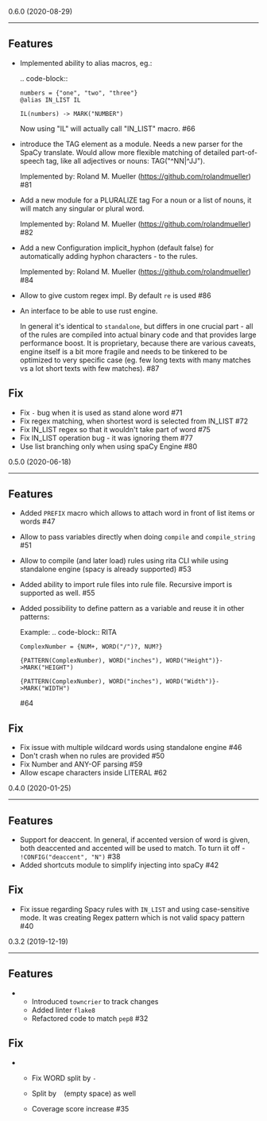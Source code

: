 0.6.0 (2020-08-29)
****************************

Features
--------

- Implemented ability to alias macros, eg.:

  .. code-block::

      numbers = {"one", "two", "three"}
      @alias IN_LIST IL

      IL(numbers) -> MARK("NUMBER")

  Now using "IL" will actually call "IN_LIST" macro.
  #66
- introduce the TAG element as a module. Needs a new parser for the SpaCy translate.
  Would allow more flexible matching of detailed part-of-speech tag, like all adjectives or nouns: TAG("^NN|^JJ").

  Implemented by:
  Roland M. Mueller (https://github.com/rolandmueller)
  #81
- Add a new module for a PLURALIZE tag
  For a noun or a list of nouns, it will match any singular or plural word.

  Implemented by:
  Roland M. Mueller (https://github.com/rolandmueller)
  #82
- Add a new Configuration implicit_hyphon (default false) for automatically adding hyphon characters - to the rules.

  Implemented by:
  Roland M. Mueller (https://github.com/rolandmueller)
  #84
- Allow to give custom regex impl. By default `re` is used
  #86
- An interface to be able to use rust engine.

  In general it's identical to `standalone`, but differs in one crucial part - all of the rules are compiled into actual binary code and that provides large performance boost.
  It is proprietary, because there are various caveats, engine itself is a bit more fragile and needs to be tinkered to be optimized to very specific case
  (eg. few long texts with many matches vs a lot short texts with few matches).
  #87

Fix
---

- Fix `-` bug when it is used as stand alone word
  #71
- Fix regex matching, when shortest word is selected from IN_LIST
  #72
- Fix IN_LIST regex so that it wouldn't take part of word
  #75
- Fix IN_LIST operation bug - it was ignoring them
  #77
- Use list branching only when using spaCy Engine
  #80


0.5.0 (2020-06-18)
****************************

Features
--------

- Added `PREFIX` macro which allows to attach word in front of list items or words
  #47
- Allow to pass variables directly when doing `compile` and `compile_string`
  #51
- Allow to compile (and later load) rules using rita CLI while using standalone engine (spacy is already supported)
  #53
- Added ability to import rule files into rule file. Recursive import is supported as well.
  #55
- Added possibility to define pattern as a variable and reuse it in other patterns:

  Example:
  .. code-block:: RITA

      ComplexNumber = {NUM+, WORD("/")?, NUM?}

      {PATTERN(ComplexNumber), WORD("inches"), WORD("Height")}->MARK("HEIGHT")

      {PATTERN(ComplexNumber), WORD("inches"), WORD("Width")}->MARK("WIDTH")
  #64

Fix
---

- Fix issue with multiple wildcard words using standalone engine
  #46
- Don't crash when no rules are provided
  #50
- Fix Number and ANY-OF parsing
  #59
- Allow escape characters inside LITERAL
  #62


0.4.0 (2020-01-25)
****************************

Features
--------

- Support for deaccent. In general, if accented version of word is given, both deaccented and accented will be used to match. To turn iit off - `!CONFIG("deaccent", "N")`
  #38
- Added shortcuts module to simplify injecting into spaCy
  #42

Fix
---

- Fix issue regarding Spacy rules with `IN_LIST` and using case-sensitive mode. It was creating Regex pattern which is not valid spacy pattern
  #40


0.3.2 (2019-12-19)
***********************

Features
--------

- - Introduced `towncrier` to track changes
  - Added linter `flake8`
  - Refactored code to match `pep8`
  #32

Fix
---

- - Fix WORD split by `-`

  - Split by ` ` (empty space) as well

  - Coverage score increase
  #35



